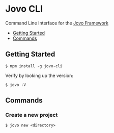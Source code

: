 # Jovo CLI

Command Line Interface for the [Jovo Framework](https://github.com/jovotech/jovo-framework-nodejs)


* [Getting Started](#getting-started)
* [Commands](#commands)


## Getting Started

```
$ npm install -g jovo-cli
```

Verify by looking up the version:
```
$ jovo -V
```


## Commands


### Create a new project

```
$ jovo new <directory>
```